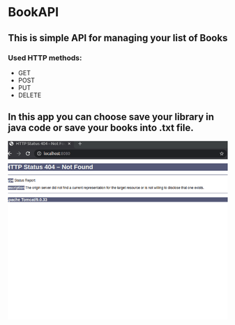 # BookAPI
## This is simple API for managing your list of Books
### Used HTTP methods:
* GET
* POST
* PUT
* DELETE
## In this app you can choose save your library in java code or save your books into .txt file.
![](c3R2zZqsL9.gif)
